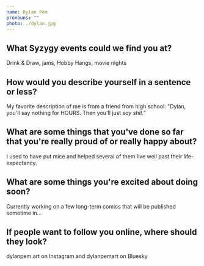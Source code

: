 ```yaml
---
name: Dylan Pem
pronouns: ""
photo: ./dylan.jpg
---
```


## What Syzygy events could we find you at?
Drink & Draw, jams, Hobby Hangs, movie nights 

## How would you describe yourself in a sentence or less?
My favorite description of me is from a friend from high school: "Dylan, you'll say nothing for HOURS. Then you'll just *say shit."*

## What are some things that you've done so far that you're really proud of or really happy about?
I used to have put mice and helped several of them live well past their life-expectancy.

## What are some things you're excited about doing soon?
Currently working on a few long-term comics that will be published sometime in...

## If people want to follow you online, where should they look?
dylanpem.art on Instagram and dylanpemart on Bluesky
